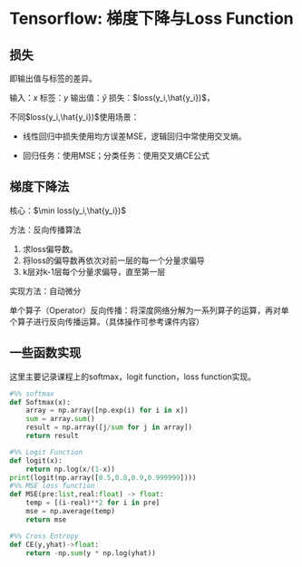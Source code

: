 # Tensorflow: 梯度下降与Loss Function

## 损失

即输出值与标签的差异。

输入：$x$	标签：$y$	输出值：$\hat{y}$	损失：$loss(y_i,\hat{y_i})$，

不同$loss(y_i,\hat{y_i})$使用场景：

* 线性回归中损失使用均方误差MSE，逻辑回归中常使用交叉熵。

* 回归任务：使用MSE；分类任务：使用交叉熵CE公式

## 梯度下降法

核心：$\min loss(y_i,\hat{y_i})$

方法：反向传播算法

1. 求loss偏导数。
2. 将loss的偏导数再依次对前一层的每一个分量求偏导
3. k层对k-1层每个分量求偏导，直至第一层

实现方法：自动微分

单个算子（Operator）反向传播：将深度网络分解为一系列算子的运算，再对单个算子进行反向传播运算。（具体操作可参考课件内容）

## 一些函数实现

这里主要记录课程上的softmax，logit function，loss function实现。

```python
#%% softmax
def Softmax(x):
    array = np.array([np.exp(i) for i in x])
    sum = array.sum()
    result = np.array([j/sum for j in array])    
    return result

#%% Logit Function
def logit(x):
    return np.log(x/(1-x))
print(logit(np.array([0.5,0.8,0.9,0.999999])))
#%% MSE loss function
def MSE(pre:list,real:float) -> float:
    temp = [(i-real)**2 for i in pre]
    mse = np.average(temp)
    return mse

#%% Cross Entropy
def CE(y,yhat)->float:
    return -np.sum(y * np.log(yhat))
```

